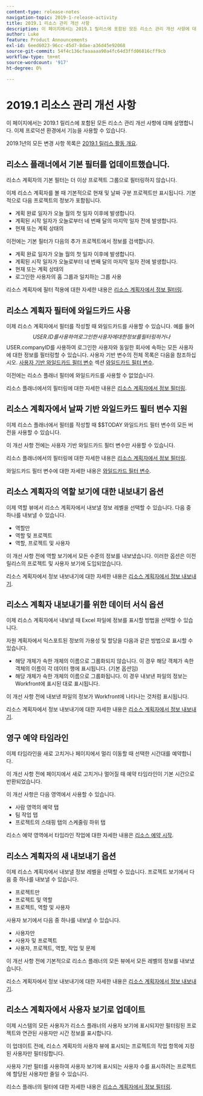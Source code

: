 ```yaml
---
content-type: release-notes
navigation-topic: 2019-1-release-activity
title: 2019.1 리소스 관리 개선 사항
description: 이 페이지에서는 2019.1 릴리스에 포함된 모든 리소스 관리 개선 사항에 대해 설명합니다. 이제 프로덕션 환경에서 기능을 사용할 수 있습니다.
author: Luke
feature: Product Announcements
exl-id: 6eed6023-96cc-45d7-8dae-a36d45e92068
source-git-commit: 54f4c136cfaaaaaa90a4fc64d3ffd06816cff9cb
workflow-type: tm+mt
source-wordcount: '917'
ht-degree: 0%

---
```


# 2019.1 리소스 관리 개선 사항

이 페이지에서는 2019.1 릴리스에 포함된 모든 리소스 관리 개선 사항에 대해 설명합니다. 이제 프로덕션 환경에서 기능을 사용할 수 있습니다.

2019.1년의 모든 변경 사항 목록은 [2019.1 릴리스 활동 개요](../../../../product-announcements/product-releases/quarterly-release-archive/2019.1-release-activity/2019.1-release-activity-overview.md).

## 리소스 플래너에서 기본 필터를 업데이트했습니다.

리소스 계획자의 기본 필터는 더 이상 프로젝트 그룹으로 필터링하지 않습니다.

이제 리소스 계획자를 볼 때 기본적으로 현재 및 날짜 구분 프로젝트만 표시됩니다. 기본적으로 다음 프로젝트의 정보가 포함됩니다.

* 계획 완료 일자가 오늘 월의 첫 일자 이후에 발생합니다.
* 계획된 시작 일자가 오늘로부터 네 번째 달의 마지막 일자 전에 발생합니다.
* 현재 또는 계획 상태의

이전에는 기본 필터가 다음의 추가 프로젝트에서 정보를 검색합니다.

* 계획 완료 일자가 오늘 월의 첫 일자 이후에 발생합니다.
* 계획된 시작 일자가 오늘로부터 네 번째 달의 마지막 일자 전에 발생합니다.
* 현재 또는 계획 상태의
* 로그인한 사용자의 홈 그룹과 일치하는 그룹 사용

리소스 계획자에 필터 적용에 대한 자세한 내용은 [리소스 계획자에서 정보 필터링](../../../../resource-mgmt/resource-planning/filter-resource-planner.md).

## 리소스 계획자 필터에 와일드카드 사용

이제 리소스 계획자에서 필터를 작성할 때 와일드카드를 사용할 수 있습니다. 예를 들어 $$USER.ID를 사용하여 로그인한 사용자에 대한 정보를 필터링하거나 $$USER.companyID를 사용하여 로그인한 사용자와 동일한 회사에 속하는 모든 사용자에 대한 정보를 필터링할 수 있습니다. 사용자 기반 변수의 전체 목록은 다음을 참조하십시오. [사용자 기반 와일드카드 필터 변수](../../../../reports-and-dashboards/reports/reporting-elements/understand-wildcard-filter-variables.md#user-based-variables) 섹션 [와일드카드 필터 변수](../../../../reports-and-dashboards/reports/reporting-elements/understand-wildcard-filter-variables.md).

이전에는 리소스 플래너 필터에 와일드카드를 사용할 수 없었습니다.

리소스 플래너에서의 필터링에 대한 자세한 내용은 [리소스 계획자에서 정보 필터링](../../../../resource-mgmt/resource-planning/filter-resource-planner.md).

<!--
<iframe class="mt-media" src="assets/290697527?title=0&byline=0&portrait=0" width="640px" height="360px" frameborder="0" allowfullscreen></iframe>
-->

## 리소스 계획자에서 날짜 기반 와일드카드 필터 변수 지원

이제 리소스 플래너에서 필터를 작성할 때 $$TODAY 와일드카드 필터 변수의 모든 버전을 사용할 수 있습니다.

이 개선 사항 전에는 사용자 기반 와일드카드 필터 변수만 사용할 수 있습니다.

리소스 플래너에서의 필터링에 대한 자세한 내용은 [리소스 계획자에서 정보 필터링](../../../../resource-mgmt/resource-planning/filter-resource-planner.md).

와일드카드 필터 변수에 대한 자세한 내용은 [와일드카드 필터 변수](../../../../reports-and-dashboards/reports/reporting-elements/understand-wildcard-filter-variables.md).

## 리소스 계획자의 역할 보기에 대한 내보내기 옵션

이제 역할 뷰에서 리소스 계획자에서 내보낼 정보 레벨을 선택할 수 있습니다. 다음 중 하나를 내보낼 수 있습니다.

* 역할만
* 역할 및 프로젝트
* 역할, 프로젝트 및 사용자

이 개선 사항 전에 역할 보기에서 모든 수준의 정보를 내보냈습니다. 이러한 옵션은 이전 릴리스의 프로젝트 및 사용자 보기에 도입되었습니다.

리소스 계획자에서 정보 내보내기에 대한 자세한 내용은 [리소스 계획자에서 정보 내보내기](../../../../resource-mgmt/resource-planning/export-resource-planner.md).

## 리소스 계획자 내보내기를 위한 데이터 서식 옵션

이제 리소스 계획자에서 내보낼 때 Excel 파일에 정보를 표시할 방법을 선택할 수 있습니다.

자원 계획자에서 익스포트된 정보의 가용성 및 할당을 다음과 같은 방법으로 표시할 수 있습니다.

* 해당 개체가 속한 개체의 이름으로 그룹화되지 않습니다. 이 경우 해당 객체가 속한 객체의 이름이 각 데이터 행에 표시됩니다. (기본 옵션임)
* 해당 개체가 속한 개체의 이름으로 그룹화됩니다. 이 경우 내보낸 파일의 정보는 Workfront에 표시된 대로 표시됩니다.

이 개선 사항 전에 내보낸 파일의 정보가 Workfront에 나타나는 것처럼 표시됩니다.

리소스 계획자에서 정보 내보내기에 대한 자세한 내용은 [리소스 계획자에서 정보 내보내기](../../../../resource-mgmt/resource-planning/export-resource-planner.md).

## 영구 예약 타임라인

이제 타임라인을 새로 고치거나 페이지에서 멀리 이동할 때 선택한 시간대를 예약합니다.

이 개선 사항 전에 페이지에서 새로 고치거나 멀어질 때 예약 타임라인이 기본 시간으로 반환되었습니다.

이 개선 사항은 다음 영역에서 사용할 수 있습니다.

* 사람 영역의 예약 탭
* 팀 작업 탭
* 프로젝트의 스태핑 탭의 스케줄링 하위 탭

리소스 예약 영역에서 타임라인 작업에 대한 자세한 내용은 [리소스 예약 시작](../../../../resource-mgmt/resource-scheduling/get-started-resource-scheduling.md).

## 리소스 계획자의 새 내보내기 옵션

이제 리소스 계획자에서 내보낼 정보 레벨을 선택할 수 있습니다. 프로젝트 보기에서 다음 중 하나를 내보낼 수 있습니다.

* 프로젝트만
* 프로젝트 및 역할
* 프로젝트, 역할 및 사용자

사용자 보기에서 다음 중 하나를 내보낼 수 있습니다.

* 사용자만
* 사용자 및 프로젝트
* 사용자, 프로젝트, 역할, 작업 및 문제

이 개선 사항 전에 기본적으로 리소스 플래너의 모든 뷰에서 모든 레벨의 정보를 내보냈습니다.

리소스 계획자에서 정보 내보내기에 대한 자세한 내용은 [리소스 계획자에서 정보 내보내기](../../../../resource-mgmt/resource-planning/export-resource-planner.md).

## 리소스 계획자에서 사용자 보기로 업데이트

이제 시스템의 모든 사용자가 리소스 플래너의 사용자 보기에 표시되지만 필터링된 프로젝트와 연관된 사용자만 시간 정보를 표시합니다.

이 업데이트 전에, 리소스 계획자의 사용자 뷰에 표시되는 프로젝트의 작업 항목에 지정된 사용자만 필터링합니다.

사용자 기반 필터를 사용하여 사용자 보기에 표시되는 사용자 수를 표시하려는 프로젝트에 할당된 사용자만 줄일 수 있습니다.

리소스 플래너의 필터에 대한 자세한 내용은 [리소스 계획자에서 정보 필터링](../../../../resource-mgmt/resource-planning/filter-resource-planner.md).
